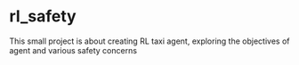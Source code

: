 # rl_safety
This small project is about creating RL taxi agent, exploring the objectives of agent and various safety concerns
